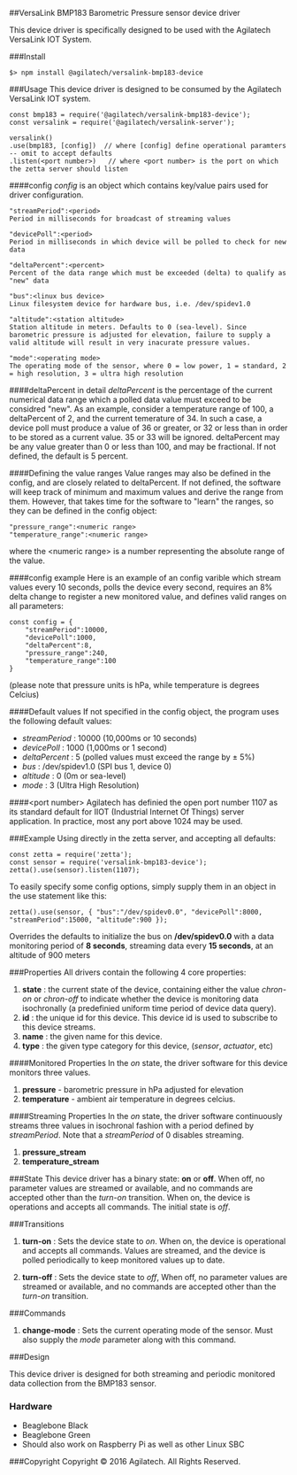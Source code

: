 ##VersaLink BMP183 Barometric Pressure sensor device driver

This device driver is specifically designed to be used with the Agilatech VersaLink IOT System.

###Install
```
$> npm install @agilatech/versalink-bmp183-device
```

###Usage
This device driver is designed to be consumed by the Agilatech VersaLink IOT system.
```
const bmp183 = require('@agilatech/versalink-bmp183-device');
const versalink = require('@agilatech/versalink-server');

versalink()
.use(bmp183, [config])  // where [config] define operational paramters -- omit to accept defaults
.listen(<port number>)   // where <port number> is the port on which the zetta server should listen
```

####config
_config_ is an object which contains key/value pairs used for driver configuration.

```
"streamPeriod":<period>
Period in milliseconds for broadcast of streaming values

"devicePoll":<period>
Period in milliseconds in which device will be polled to check for new data

"deltaPercent":<percent>
Percent of the data range which must be exceeded (delta) to qualify as "new" data

"bus":<linux bus device>
Linux filesystem device for hardware bus, i.e. /dev/spidev1.0

"altitude":<station altitude>
Station altitude in meters. Defaults to 0 (sea-level). Since barometric pressure is adjusted for elevation, failure to supply a valid altitude will result in very inacurate pressure values.

"mode":<operating mode>
The operating mode of the sensor, where 0 = low power, 1 = standard, 2 = high resolution, 3 = ultra high resolution
```
####deltaPercent in detail
_deltaPercent_ is the percentage of the current numerical data range which a polled data value must exceed to be considred "new". As an example, consider a temperature range of 100, a deltaPercent of 2, and the current temerature of 34.  In such a case, a device poll must produce a value of 36 or greater, or 32 or less than in order to be stored as a current value.  35 or 33 will be ignored.  deltaPercent may be any value greater than 0 or less than 100, and may be fractional. If not defined, the default is 5 percent.

####Defining the value ranges
Value ranges may also be defined in the config, and are closely related to deltaPercent.  If not defined, the software will keep track of minimum and maximum values and derive the range from them.  However, that takes time for the software to "learn" the ranges, so they can be defined in the config object:
```
"pressure_range":<numeric range>
"temperature_range":<numeric range>
```
where the &lt;numeric range&gt; is a number representing the absolute range of the value.

####config example
Here is an example of an config varible which stream values every 10 seconds, polls the device every second, requires an 8% delta change to register a new monitored value, and defines valid ranges on all parameters:
```
const config = {
    "streamPeriod":10000, 
    "devicePoll":1000, 
    "deltaPercent":8,
    "pressure_range":240,
    "temperature_range":100
}
```
(please note that pressure units is hPa, while temperature is degrees Celcius)

  
####Default values
If not specified in the config object, the program uses the following default values:
* _streamPeriod_ : 10000 (10,000ms or 10 seconds)
* _devicePoll_ : 1000 (1,000ms or 1 second)
* _deltaPercent_ : 5 (polled values must exceed the range by &plusmn; 5%)
* _bus_ : /dev/spidev1.0 (SPI bus 1, device 0)
* _altitude_ : 0 (0m or sea-level)
* _mode_ : 3 (Ultra High Resolution)
    
####&lt;port number&gt;
Agilatech has definied the open port number 1107 as its standard default for IIOT (Industrial Internet Of Things) server application. In practice, most any port above 1024 may be used.


###Example
Using directly in the zetta server, and accepting all defaults:
```
const zetta = require('zetta');
const sensor = require('versalink-bmp183-device');
zetta().use(sensor).listen(1107);
```

To easily specify some config options, simply supply them in an object in the use statement like this:
```
zetta().use(sensor, { "bus":"/dev/spidev0.0", "devicePoll":8000, "streamPeriod":15000, "altitude":900 });
```
Overrides the defaults to initialize the bus on **/dev/spidev0.0** with a data monitoring period of **8 seconds**, streaming data every **15 seconds**, at an altitude of 900 meters

###Properties
All drivers contain the following 4 core properties:
1. **state** : the current state of the device, containing either the value *chron-on* or *chron-off* 
to indicate whether the device is monitoring data isochronally (a predefinied uniform time period of device data query).
2. **id** : the unique id for this device.  This device id is used to subscribe to this device streams.
3. **name** : the given name for this device.
4. **type** : the given type category for this device,  (_sensor_, _actuator_, etc)


####Monitored Properties
In the *on* state, the driver software for this device monitors three values.
1. **pressure** - barometric pressure in hPa adjusted for elevation
2. **temperature** - ambient air temperature in degrees celcius.

  
####Streaming Properties
In the *on* state, the driver software continuously streams three values in isochronal 
fashion with a period defined by *streamPeriod*. Note that a *streamPeriod* of 0 disables streaming.
1. **pressure_stream**
2. **temperature_stream**
  

###State
This device driver has a binary state: __on__ or __off__. When off, no parameter values are streamed or available, and no commands are accepted other than the _turn-on_ transition. When on, the device is operations and accepts all commands.  The initial state is _off_.
  
  
###Transitions
1. **turn-on** : Sets the device state to *on*. When on, the device is operational and accepts all commands. Values are streamed, and the device is polled periodically to keep monitored values up to date.

2. **turn-off** : Sets the device state to *off*, When off, no parameter values are streamed or available, and no commands are accepted other than the _turn-on_ transition.


###Commands
1. **change-mode** : Sets the current operating mode of the sensor. Must also supply the _mode_ parameter along with
this command.

###Design

This device driver is designed for both streaming and periodic monitored data collection from the BMP183 sensor.


### Hardware

* Beaglebone Black
* Beaglebone Green
* Should also work on Raspberry Pi as well as other Linux SBC


###Copyright
Copyright © 2016 Agilatech. All Rights Reserved.
